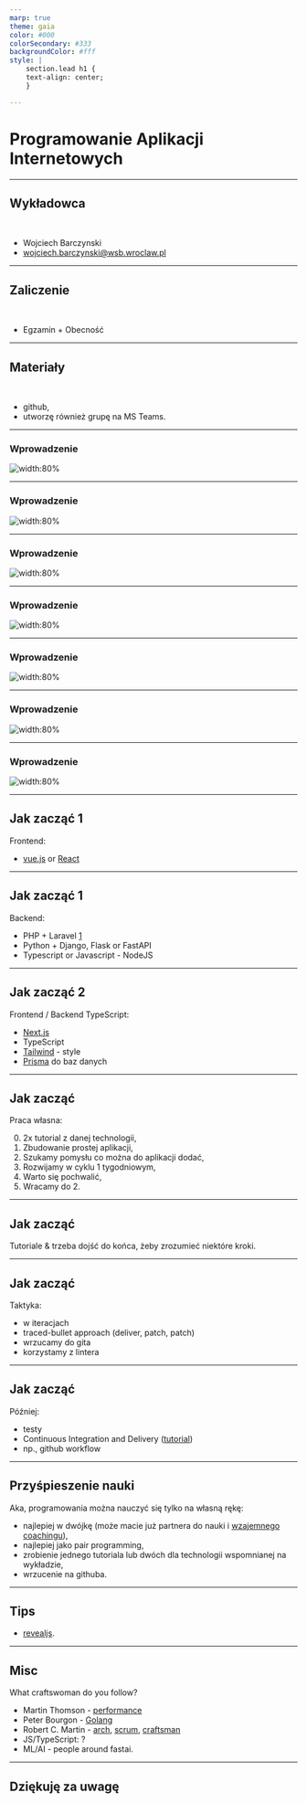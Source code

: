 ```yaml
---
marp: true
theme: gaia
color: #000
colorSecondary: #333
backgroundColor: #fff
style: |
    section.lead h1 {
    text-align: center;
    }

---
```

<!-- _class: lead -->
# Programowanie Aplikacji Internetowych

---
<!-- _class: lead -->
## Wykładowca
<br />

- Wojciech Barczynski
- wojciech.barczynski@wsb.wroclaw.pl

---
<!-- _class: lead -->
## Zaliczenie
<br />

- Egzamin + Obecność

---
<!-- _class: lead -->
## Materiały
<br />

- github,
- utworzę również grupę na MS Teams.

---
<!-- _class: lead -->
### Wprowadzenie

![width:80%](imgs/overview_s1.svg)

---
<!-- _class: lead -->
### Wprowadzenie

![width:80%](imgs/overview_s2.svg)

---
<!-- _class: lead -->
### Wprowadzenie

![width:80%](imgs/overview_s3.svg)

---
<!-- _class: lead -->
### Wprowadzenie

![width:80%](imgs/overview_s4.svg)


---
<!-- _class: lead -->
### Wprowadzenie

![width:80%](imgs/overview_s5.svg)

---
<!-- _class: lead -->
### Wprowadzenie

![width:80%](imgs/overview_s6.svg)

---
<!-- _class: lead -->
### Wprowadzenie

![width:80%](imgs/overview_s7.svg)

---
<!-- _class: lead -->
## Jak zacząć 1

Frontend:

- [vue.js](https://vuejs.org) or [React](https://react.dev)

---
<!-- _class: lead -->
## Jak zacząć 1

Backend:

- PHP + Laravel [1](https://kinsta.com/blog/php-frameworks/#laravel)
- Python + Django, Flask or FastAPI
- Typescript or Javascript - NodeJS

---
<!-- _class: lead -->
## Jak zacząć 2

Frontend / Backend TypeScript:

- [Next.js](https://nextjs.org/)
- TypeScript
- [Tailwind](https://tailwindcss.com/) - style
- [Prisma](https://www.prisma.io/) do baz danych

---
<!-- _class: lead -->
## Jak zacząć

Praca własna:

0. 2x tutorial z danej technologii,
1. Zbudowanie prostej aplikacji,
2. Szukamy pomysłu co można do aplikacji dodać,
3. Rozwijamy w cyklu 1 tygodniowym,
4. Warto się pochwalić,
5. Wracamy do 2.

---
<!-- _class: lead -->
## Jak zacząć

Tutoriale & trzeba dojść do końca, żeby zrozumieć niektóre kroki.

---
<!-- _class: lead -->
## Jak zacząć

Taktyka:

- w iteracjach
- traced-bullet approach (deliver, patch, patch)
- wrzucamy do gita
- korzystamy z lintera

---
<!-- _class: lead -->
## Jak zacząć

Później:

- testy
- Continuous Integration and Delivery ([tutorial](https://github.com/wojciech11/se_continuous_delivery_and_deployment))
- np., github workflow

---
<!-- _class: lead -->
## Przyśpieszenie nauki

Aka, programowania można nauczyć się tylko na własną rękę:

- najlepiej w dwójkę (może macie już partnera do nauki i [wzajemnego coachingu](https://www.edbatista.com/the-art-of-self-coaching-public-course.html)),
- najlepiej jako pair programming,
- zrobienie jednego tutoriala lub dwóch dla technologii wspomnianej na wykładzie,
- wrzucenie na githuba.

---
<!-- _class: lead -->
## Tips

- [revealjs](https://revealjs.com/).

---
<!-- _class: lead -->
## Misc

What craftswoman do you follow?

- Martin Thomson - [performance](https://www.youtube.com/watch?v=S4LzzuMTqjs)
- Peter Bourgon - [Golang](https://peter.bourgon.org/go-in-production/)
- Robert C. Martin - [arch](https://www.youtube.com/watch?v=WpkDN78P884), [scrum](https://www.youtube.com/watch?v=hG4LH6P8Syk), [craftsman](https://www.youtube.com/watch?v=p0O1VVqRSK0&list=PLRTidqHTMvtn9Zm0T8fbonHKuueKWc_r7)
- JS/TypeScript: ?
- ML/AI - people around fastai.

---
<!-- _class: lead -->
## Dziękuję za uwagę
<br />
